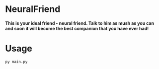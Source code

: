 # NeuralFriend

#### This is your ideal friend - neural friend. Talk to him as mush as you can and soon it will become the best companion that you have ever had!

# Usage

```py main.py```
